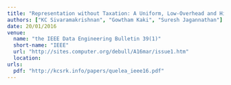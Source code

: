 ```yaml
---
title: "Representation without Taxation: A Uniform, Low-Overhead and High-Level Interface to Eventually Consistent Key-Value Stores"
authors: ["KC Sivaramakrishnan", "Gowtham Kaki", "Suresh Jagannathan"]
date: 20/01/2016
venue:
  name: "the IEEE Data Engineering Bulletin 39(1)"
  short-name: "IEEE"
  url: "http://sites.computer.org/debull/A16mar/issue1.htm"
  location:
urls:
  pdf: "http://kcsrk.info/papers/quelea_ieee16.pdf"
---
```

